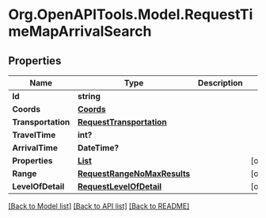 # Org.OpenAPITools.Model.RequestTimeMapArrivalSearch

## Properties

Name | Type | Description | Notes
------------ | ------------- | ------------- | -------------
**Id** | **string** |  | 
**Coords** | [**Coords**](Coords.md) |  | 
**Transportation** | [**RequestTransportation**](RequestTransportation.md) |  | 
**TravelTime** | **int?** |  | 
**ArrivalTime** | **DateTime?** |  | 
**Properties** | [**List<RequestTimeMapProperty>**](RequestTimeMapProperty.md) |  | [optional] 
**Range** | [**RequestRangeNoMaxResults**](RequestRangeNoMaxResults.md) |  | [optional] 
**LevelOfDetail** | [**RequestLevelOfDetail**](RequestLevelOfDetail.md) |  | [optional] 

[[Back to Model list]](../README.md#documentation-for-models) [[Back to API list]](../README.md#documentation-for-api-endpoints) [[Back to README]](../README.md)

